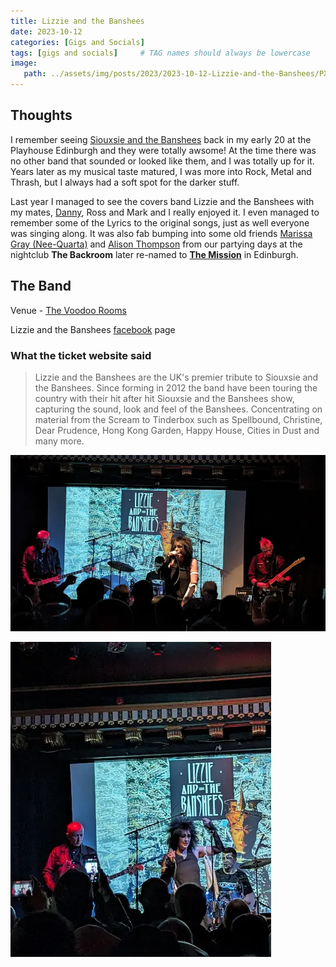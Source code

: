 ```yaml
---
title: Lizzie and the Banshees
date: 2023-10-12
categories: [Gigs and Socials]
tags: [gigs and socials]     # TAG names should always be lowercase
image:
   path: ../assets/img/posts/2023/2023-10-12-Lizzie-and-the-Banshees/PXL_20231012_213159465.webp
---
```


## Thoughts

I remember seeing [Siouxsie and the Banshees](https://linktr.ee/siouxsieandthebanshees) back in my early 20 at the Playhouse  Edinburgh and they were totally awsome! At the time there was no other band that sounded or looked like them, and I  was totally up for it. Years later as my musical taste matured, I was more into Rock, Metal and Thrash, but I always had a soft spot for the darker stuff.

Last year I managed to see the covers band Lizzie and the Banshees with my mates, [Danny](https://www.gig-antics.live/), Ross and Mark and I really enjoyed it. I even managed to remember some of the Lyrics to the original songs, just as well everyone was singing along. It was also fab bumping into some old friends [Marissa Gray (Nee-Quarta)](https://www.facebook.com/marisa.gray.5) and [Alison Thompson](https://www.facebook.com/alison.thomson.313) from our partying days at the nightclub **The Backroom** later re-named to  [**The Mission**](https://www.facebook.com/groups/178065414199) in Edinburgh.

## The Band

Venue - [The Voodoo Rooms](https://www.thevoodoorooms.com/)

Lizzie and the Banshees [facebook](https://www.facebook.com/LizzieAndTheBanshees) page

### What the ticket website said

> Lizzie and the Banshees are the UK's premier tribute to Siouxsie and the Banshees. Since forming in 2012 the band have been touring the country with their hit after hit Siouxsie and the Banshees show, capturing the sound, look and feel of the Banshees. Concentrating on material from the Scream to Tinderbox such as Spellbound, Christine, Dear Prudence, Hong Kong Garden, Happy House, Cities in Dust and many more.

![Lizzie and the Banshees](../assets/img/posts/2023/2023-10-12-Lizzie-and-the-Banshees/PXL_20231012_213200754.webp)

![Lizzie and the Banshees](../assets/img/posts/2023/2023-10-12-Lizzie-and-the-Banshees/PXL_20231012_201125840.webp)
